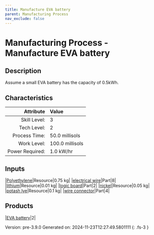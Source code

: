 ```yaml
---
title: Manufacture EVA battery
parent: Manufacturing Process
nav_exclude: false
---
```

# Manufacturing Process - Manufacture EVA battery

## Description
 Assume a small EVA battery has the capacity of 0.5kWh.&#10;&#9;&#9;

## Characteristics

| Attribute      | Value |
|--------:|:------|
|Skill Level:|3|
|Tech Level:|2|
|Process Time:|50.0 millisols|
|Work Level:|100.0 millisols|
|Power Required:|1.0 kW/hr|

## Inputs

|[Polyethylene](../resource/polyethylene.html)|Resource|0.75 kg|
|[electrical wire](../part/electrical-wire.html)|Part|8|
|[lithium](../resource/lithium.html)|Resource|0.01 kg|
|[logic board](../part/logic-board.html)|Part|2|
|[nickel](../resource/nickel.html)|Resource|0.05 kg|
|[potash lye](../resource/potash-lye.html)|Resource|0.1 kg|
|[wire connector](../part/wire-connector.html)|Part|4|

## Products

|[EVA battery](../part/eva-battery.html)|2|


Version: pre-3.9.0 Generated on: 2024-11-23T12:27:49.5801111
{: .fs-3 }

